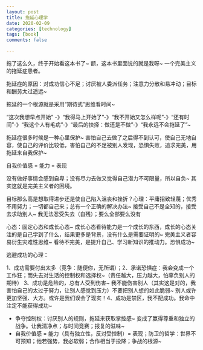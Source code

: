 ```yaml
---
layout: post
title: 拖延心理学
date: 2020-02-09
categories: [technology]
tags: [book]
comments: false

---
```




拖了这么久，终于开始看这本书了~ 额，这本书里面说的就是我呀~ 一个完美主义的拖延症患者。



拖延症的原因：对成功信心不足；讨厌被人委派任务；注意力分散和易冲动；目标和酬劳太过遥远~



拖延的一个根源就是采用“期待式”思维看时间~ 



“这次我想早点开始” -》“我得马上开始了”-》“我不开始又怎么样呢”-》“还有时间”-》“我这个人有毛病”-》“最后的抉择：做还是不做”-》“我永远不会拖延了”~



拖延症很多时候是一种心里保护~ 害怕自己去做了之后得不到认可，使自己无地自容，使自己的评价比较低，害怕自己的不足被别人发现，恐惧失败，追求完美，用拖延来自我保护~



自我价值感 = 能力 = 表现



没有做好事情会感到自卑；没有尽力去做又觉得自己潜力不可限量，所以自负~  其实这就是完美主义者的困境。



目标那么高是想取得进步还是使自己陷入沮丧和挫折？心理：平庸招致轻蔑；优秀不用努力；一切都自己来；总有一个正确的解决办法~ 接受自己不是全知的，接受去求助别人~ 我无法忍受失去（自残）；要么全部要么没有



心态：固定心态和成长心态~ 成长心态看待能力是一个成长的东西，成长的心态关注的是自己学到了什么，结果更多是背景，没有什么是需要证明的~ 完美主义者容易衍生灾难性思维~ 看待不完美，是提升自己、学习新知识的推动力。恐惧成功~ 



逃避成功的心理：

1、成功需要付出太多（竞争：随便你，无所谓）；2、承诺恐惧症：我会变成一个工作狂；而失去对生活的控制权和选择权~（责任越大，压力越大，怕辜负别人的期待） 3、成功是危险的，总有人受到伤害~ 我不能伤害别人（其实这是对的，我害怕自己的太过于努力，让别人感觉到压力）不要把别人想的如此脆弱~ 别人或许更加坚强、大方。或许是我们误会了现实！4、成功是禁区，我不配成功。我命中注定不能获得成功~   



- 争夺控制权：讨厌别人的规则，拖延来获取掌控感~ 变成了赢得尊重和独立的战争。让我清净点；与时间竞赛；报复的滋味~ 
- 自我价值感 = 能力（具有独立性，反对受控制）= 表现；防卫的哲学：世界不可预知；他若强势，我必软弱；合作相当于投降；争战的根源~ 